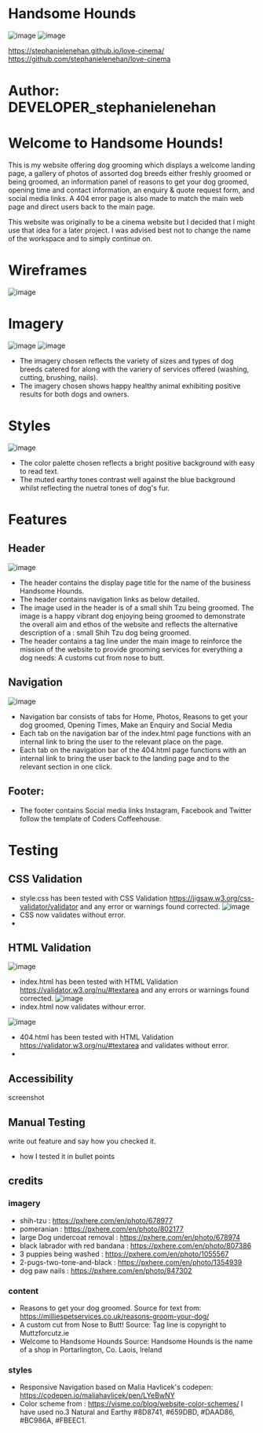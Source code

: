 # Handsome Hounds

![image](https://user-images.githubusercontent.com/35435182/181649092-9aa616ce-00f7-4837-aada-b11bdcd449cc.png)
![image](https://user-images.githubusercontent.com/35435182/181649176-d232a352-23bf-4326-81ab-a07a7b8c4620.png)

https://stephanielenehan.github.io/love-cinema/
https://github.com/stephanielenehan/love-cinema

# Author: DEVELOPER_stephanielenehan

# Welcome to Handsome Hounds!
This is my website offering dog grooming which displays a welcome landing page, a gallery of photos of assorted dog breeds either freshly groomed or being groomed, an information panel of reasons to get your dog groomed, opening time and contact information, an enquiry & quote request form, and social media links. A 404 error page is also made to match the main web page and direct users back to the main page.  

This website was originally to be a cinema website but I decided that I might use that idea for a later project. I was advised best not to change the name of the workspace and to simply continue on. 

# Wireframes
![image](https://user-images.githubusercontent.com/35435182/181641306-c0a254e0-d948-442f-ac51-10eda194bc54.png)

# Imagery 
![image](https://user-images.githubusercontent.com/35435182/181652289-d0bb73bf-a092-4ba4-a083-a4f8b728ab37.png)
![image](https://user-images.githubusercontent.com/35435182/181652566-88d33f38-e281-4a14-aba7-0ab2fb30a43e.png)
 - The imagery chosen reflects the variety of sizes and types of dog breeds catered for along with the variery of services offered (washing, cutting, brushing, nails). 
 - The imagery chosen shows happy healthy animal exhibiting positive results for both dogs and owners. 

# Styles
![image](https://user-images.githubusercontent.com/35435182/181653387-e923c718-b24e-42b0-8916-350145088406.png)
 - The color palette chosen reflects a bright positive background with easy to read text. 
 - The muted earthy tones contrast well against the blue background whilst reflecting the nuetral tones of dog's fur. 

# Features

## Header 
![image](https://user-images.githubusercontent.com/35435182/181688706-af07ee65-0be4-4cba-b97d-52b358b15844.png)
 - The header contains the display page title for the name of the business Handsome Hounds. 
 - The header contains navigation links as below detailed. 
 - The image used in the header is of a small shih Tzu being groomed. The image is a happy vibrant dog enjoying being groomed to demonstrate the overall aim and ethos of the website and reflects the alternative description of a : small Shih Tzu dog being groomed. 
 - The header contains a tag line under the main image to reinforce the mission of the website to provide grooming services for everything a dog needs: A customs cut from nose to butt. 



## Navigation
![image](https://user-images.githubusercontent.com/35435182/181650552-5b2ce4b6-c888-438d-94a3-25f8394bad95.png)
 - Navigation bar consists of tabs for Home, Photos, Reasons to get your dog groomed, Opening Times, Make an Enquiry and Social Media
 - Each tab on the navigation bar of the index.html page functions with an internal link to bring the user to the relevant place on the page. 
 - Each tab on the navigation bar of the 404.html page functions with an internal link to bring the user back to the landing page and to the relevant section in one click. 


 ## Footer: 
  - The footer contains Social media links Instagram, Facebook and Twitter follow the template of Coders Coffeehouse.


# Testing
## CSS Validation
- style.css has been tested with CSS Validation https://jigsaw.w3.org/css-validator/validator and any error or warnings found corrected. 
![image](https://user-images.githubusercontent.com/35435182/181655143-5b4f4d27-0ccb-4f06-9cc4-1ddcd66b2c05.png)
 - CSS now validates without error. 
 - 
## HTML Validation
![image](https://user-images.githubusercontent.com/35435182/181655619-e73948d6-1d0a-4787-809e-f7e07a50e6db.png)
 - index.html has been tested  with HTML Validation https://validator.w3.org/nu/#textarea and any errors or warnings found corrected. 
![image](https://user-images.githubusercontent.com/35435182/181656109-9423c33d-8667-4e76-beb0-4139f0bd11ab.png)
 - index.html now validates withour error. 

![image](https://user-images.githubusercontent.com/35435182/181656239-f8408d9b-310f-490a-8f73-6ff5cefa9921.png)
 - 404.html has been tested with HTML Validation https://validator.w3.org/nu/#textarea and validates without error. 
 - 
## Accessibility
screenshot
## Manual Testing
write out feature and say how you checked it. 
 - how I tested it in bullet points 










## credits 
### imagery 
- shih-tzu : https://pxhere.com/en/photo/678977
- pomeranian : https://pxhere.com/en/photo/802177
- large Dog undercoat removal : https://pxhere.com/en/photo/678974
- black labrador with red bandana : https://pxhere.com/en/photo/807386
- 3 puppies being washed : https://pxhere.com/en/photo/1055567
- 2-pugs-two-tone-and-black : https://pxhere.com/en/photo/1354939
- dog paw nails : https://pxhere.com/en/photo/847302

### content
- Reasons to get your dog groomed. Source for text from: https://milliespetservices.co.uk/reasons-groom-your-dog/
- A custom cut from Nose to Butt! Source: Tag line is copyright to Muttzforcutz.ie
- Welcome to Handsome Hounds Source: Handsome Hounds is the name of a shop in Portarlington, Co. Laois, Ireland

### styles
- Responsive Navigation based on Malia Havlicek's codepen: https://codepen.io/maliahavlicek/pen/LYeBwNY
- Color scheme from : https://visme.co/blog/website-color-schemes/  I have used no.3 Natural and Earthy #8D8741, #659DBD, #DAAD86, #BC986A, #FBEEC1. 



